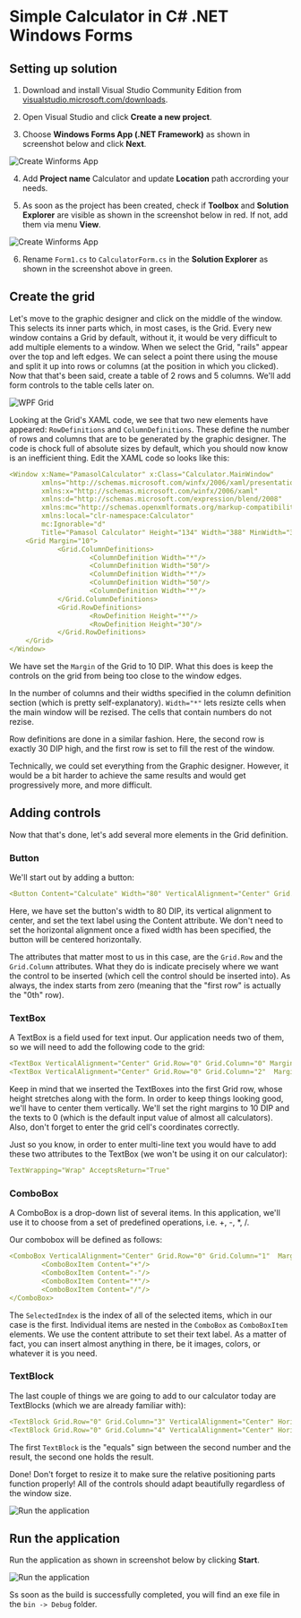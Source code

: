 # Simple Calculator in C# .NET Windows Forms


## Setting up solution

1. Download and install Visual Studio Community Edition from [visualstudio.microsoft.com/downloads](https://visualstudio.microsoft.com/downloads/). 

2. Open Visual Studio and click **Create a new project**.

3. Choose **Windows Forms App (.NET Framework)** as shown in screenshot below and click **Next**.

![Create Winforms App](Documentation_Source/create_wpf_project.png)

4. Add **Project name** Calculator and update **Location** path accrording your needs.

5. As soon as the project has been created, check if **Toolbox** and **Solution Explorer** are visible as shown in the screenshot below in red. If not, add them via menu **View**.

![Create Winforms App](Documentation_Source/visual_studio_workspace.png)

6. Rename `Form1.cs` to `CalculatorForm.cs` in the **Solution Explorer** as shown in the screenshot above in green.

## Create the grid

Let's move to the graphic designer and click on the middle of the window. This selects its inner parts which, in most cases, is the Grid. Every new window contains a Grid by default, without it, it would be very difficult to add multiple elements to a window. When we select the Grid, "rails" appear over the top and left edges. We can select a point there using the mouse and split it up into rows or columns (at the position in which you clicked). Now that that's been said, create a table of 2 rows and 5 columns. We'll add form controls to the table cells later on.

![WPF Grid](Documentation_Source/wpf-grid.png)

Looking at the Grid's XAML code, we see that two new elements have appeared: `RowDefinitions` and `ColumnDefinitions`. These define the number of rows and columns that are to be generated by the graphic designer. The code is chock full of absolute sizes by default, which you should now know is an inefficient thing. Edit the XAML code so looks like this:

```yaml
<Window x:Name="PamasolCalculator" x:Class="Calculator.MainWindow"
        xmlns="http://schemas.microsoft.com/winfx/2006/xaml/presentation"
        xmlns:x="http://schemas.microsoft.com/winfx/2006/xaml"
        xmlns:d="http://schemas.microsoft.com/expression/blend/2008"
        xmlns:mc="http://schemas.openxmlformats.org/markup-compatibility/2006"
        xmlns:local="clr-namespace:Calculator"
        mc:Ignorable="d"
        Title="Pamasol Calculator" Height="134" Width="388" MinWidth="388" MinHeight="134">
    <Grid Margin="10">
            <Grid.ColumnDefinitions>
                    <ColumnDefinition Width="*"/>
                    <ColumnDefinition Width="50"/>
                    <ColumnDefinition Width="*"/>
                    <ColumnDefinition Width="50"/>
                    <ColumnDefinition Width="*"/>
            </Grid.ColumnDefinitions>
            <Grid.RowDefinitions>
                    <RowDefinition Height="*"/>
                    <RowDefinition Height="30"/>
            </Grid.RowDefinitions>
    </Grid>
</Window>
```

We have set the `Margin` of the Grid to 10 DIP. What this does is keep the controls on the grid from being too close to the window edges.

In the number of columns and their widths specified in the column definition section (which is pretty self-explanatory). `Width="*"` lets resizte cells when the main window will be rezised. The cells that contain numbers do not rezise.

Row definitions are done in a similar fashion. Here, the second row is exactly 30 DIP high, and the first row is set to fill the rest of the window.

Technically, we could set everything from the Graphic designer. However, it would be a bit harder to achieve the same results and would get progressively more, and more difficult.

## Adding controls

Now that that's done, let's add several more elements in the Grid definition.

### Button

We'll start out by adding a button:

```yaml
<Button Content="Calculate" Width="80" VerticalAlignment="Center" Grid.Row="1" Grid.Column="2"/>
```

Here, we have set the button's width to 80 DIP, its vertical alignment to center, and set the text label using the Content attribute. We don't need to set the horizontal alignment once a fixed width has been specified, the button will be centered horizontally.

The attributes that matter most to us in this case, are the `Grid.Row` and the `Grid.Column` attributes. What they do is indicate precisely where we want the control to be inserted (which cell the control should be inserted into). As always, the index starts from zero (meaning that the "first row" is actually the "0th" row).

### TextBox

A TextBox is a field used for text input. Our application needs two of them, so we will need to add the following code to the grid:

```yaml
<TextBox VerticalAlignment="Center" Grid.Row="0" Grid.Column="0" Margin="0,0,10,0" Text="0" />
<TextBox VerticalAlignment="Center" Grid.Row="0" Grid.Column="2"  Margin="0,0,10,0" Text="0" />
```

Keep in mind that we inserted the TextBoxes into the first Grid row, whose height stretches along with the form. In order to keep things looking good, we'll have to center them vertically. We'll set the right margins to 10 DIP and the texts to 0 (which is the default input value of almost all calculators). Also, don't forget to enter the grid cell's coordinates correctly.

Just so you know, in order to enter multi-line text you would have to add these two attributes to the TextBox (we won't be using it on our calculator):

```yaml
TextWrapping="Wrap" AcceptsReturn="True"
```

### ComboBox

A ComboBox is a drop-down list of several items. In this application, we'll use it to choose from a set of predefined operations, i.e. +, -, *, /.

Our combobox will be defined as follows:

```yaml
<ComboBox VerticalAlignment="Center" Grid.Row="0" Grid.Column="1"  Margin="0,0,10,0" SelectedIndex="0">
        <ComboBoxItem Content="+"/>
        <ComboBoxItem Content="-"/>
        <ComboBoxItem Content="*"/>
        <ComboBoxItem Content="/"/>
</ComboBox>
```

The `SelectedIndex` is the index of all of the selected items, which in our case is the first. Individual items are nested in the `ComboBox` as `ComboBoxItem` elements. We use the content attribute to set their text label. As a matter of fact, you can insert almost anything in there, be it images, colors, or whatever it is you need.

### TextBlock

The last couple of things we are going to add to our calculator today are TextBlocks (which we are already familiar with):

```yaml
<TextBlock Grid.Row="0" Grid.Column="3" VerticalAlignment="Center" HorizontalAlignment="Center">=</TextBlock>
<TextBlock Grid.Row="0" Grid.Column="4" VerticalAlignment="Center" HorizontalAlignment="Center">0</TextBlock>
```

The first `TextBlock` is the "equals" sign between the second number and the result, the second one holds the result.

Done! Don't forget to resize it to make sure the relative positioning parts function properly! All of the controls should adapt beautifully regardless of the window size.

![Run the application](Documentation_Source/wpf-controls.png)

## Run the application

Run the application as shown in screenshot below by clicking **Start**.

![Run the application](Documentation_Source/run-application.png)

Ss soon as the build is successfully completed, you will find an exe file in the `bin -> Debug` folder.